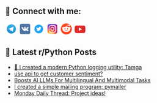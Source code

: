 ## 🔎 Connect with me:
[<img src="https://github.com/bullbesh/bullbesh/blob/main/images/Telegram.png" width="32" height="32" />](https://t.me/bullbesh)
[<img src="https://github.com/bullbesh/bullbesh/blob/main/images/VK.png" width="32" height="32" />](https://vk.com/bullbesh)
[<img src="https://github.com/bullbesh/bullbesh/blob/main/images/Twitter.png" width="32" height="32" />](https://twitter.com/bullbesh1)
[<img src="https://github.com/bullbesh/bullbesh/blob/main/images/Instagram.png" width="32" height="32" />](https://www.instagram.com/bullbesh)
[<img src="https://github.com/bullbesh/bullbesh/blob/main/images/Reddit.png" width="32" height="32" />](https://www.reddit.com/user/bullbesh)
[<img src="https://github.com/bullbesh/bullbesh/blob/main/images/YouTube.png" width="32" height="32" />](https://www.youtube.com/channel/UCtfjRs6uzgq5mfm8S06WTcg)

## 📕 Latest r/Python Posts
<!-- BLOG-POST-LIST:START -->
- [🌈 I created a modern Python logging utility: Tamga](https://www.reddit.com/r/Python/comments/1i5uncl/i_created_a_modern_python_logging_utility_tamga/)
- [use api to get customer sentiment?](https://www.reddit.com/r/Python/comments/1i5p86x/use_api_to_get_customer_sentiment/)
- [Boosts AI LLMs For Multilingual And Multimodal Tasks](https://www.reddit.com/r/Python/comments/1i5m9jd/boosts_ai_llms_for_multilingual_and_multimodal/)
- [I created a simple mailing program; pymailer](https://www.reddit.com/r/Python/comments/1i5l8j5/i_created_a_simple_mailing_program_pymailer/)
- [Monday Daily Thread: Project ideas!](https://www.reddit.com/r/Python/comments/1i5d1ag/monday_daily_thread_project_ideas/)
<!-- BLOG-POST-LIST:END -->
